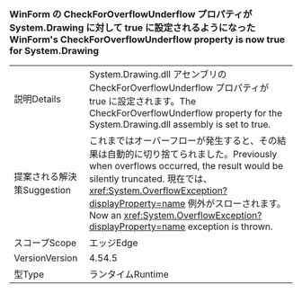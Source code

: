 ### <a name="winforms-checkforoverflowunderflow-property-is-now-true-for-systemdrawing"></a><span data-ttu-id="e3bb2-101">WinForm の CheckForOverflowUnderflow プロパティが System.Drawing に対して true に設定されるようになった</span><span class="sxs-lookup"><span data-stu-id="e3bb2-101">WinForm's CheckForOverflowUnderflow property is now true for System.Drawing</span></span>

|   |   |
|---|---|
|<span data-ttu-id="e3bb2-102">説明</span><span class="sxs-lookup"><span data-stu-id="e3bb2-102">Details</span></span>|<span data-ttu-id="e3bb2-103">System.Drawing.dll アセンブリの CheckForOverflowUnderflow プロパティが true に設定されます。</span><span class="sxs-lookup"><span data-stu-id="e3bb2-103">The CheckForOverflowUnderflow property for the System.Drawing.dll assembly is set to true.</span></span>|
|<span data-ttu-id="e3bb2-104">提案される解決策</span><span class="sxs-lookup"><span data-stu-id="e3bb2-104">Suggestion</span></span>|<span data-ttu-id="e3bb2-105">これまではオーバーフローが発生すると、その結果は自動的に切り捨てられました。</span><span class="sxs-lookup"><span data-stu-id="e3bb2-105">Previously when overflows occurred, the result would be silently truncated.</span></span> <span data-ttu-id="e3bb2-106">現在では、<xref:System.OverflowException?displayProperty=name> 例外がスローされます。</span><span class="sxs-lookup"><span data-stu-id="e3bb2-106">Now an <xref:System.OverflowException?displayProperty=name> exception is thrown.</span></span>|
|<span data-ttu-id="e3bb2-107">スコープ</span><span class="sxs-lookup"><span data-stu-id="e3bb2-107">Scope</span></span>|<span data-ttu-id="e3bb2-108">エッジ</span><span class="sxs-lookup"><span data-stu-id="e3bb2-108">Edge</span></span>|
|<span data-ttu-id="e3bb2-109">Version</span><span class="sxs-lookup"><span data-stu-id="e3bb2-109">Version</span></span>|<span data-ttu-id="e3bb2-110">4.5</span><span class="sxs-lookup"><span data-stu-id="e3bb2-110">4.5</span></span>|
|<span data-ttu-id="e3bb2-111">型</span><span class="sxs-lookup"><span data-stu-id="e3bb2-111">Type</span></span>|<span data-ttu-id="e3bb2-112">ランタイム</span><span class="sxs-lookup"><span data-stu-id="e3bb2-112">Runtime</span></span>|

